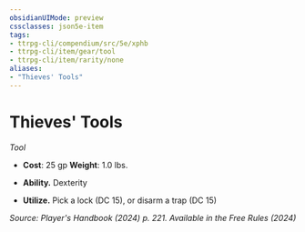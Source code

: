 ```yaml
---
obsidianUIMode: preview
cssclasses: json5e-item
tags:
- ttrpg-cli/compendium/src/5e/xphb
- ttrpg-cli/item/gear/tool
- ttrpg-cli/item/rarity/none
aliases: 
- "Thieves' Tools"
---
```

# Thieves' Tools
*Tool*  


- **Cost**: 25 gp
**Weight**: 1.0 lbs.

- **Ability.** Dexterity  
- **Utilize.** Pick a lock (DC 15), or disarm a trap (DC 15)  

*Source: Player's Handbook (2024) p. 221. Available in the Free Rules (2024)*
